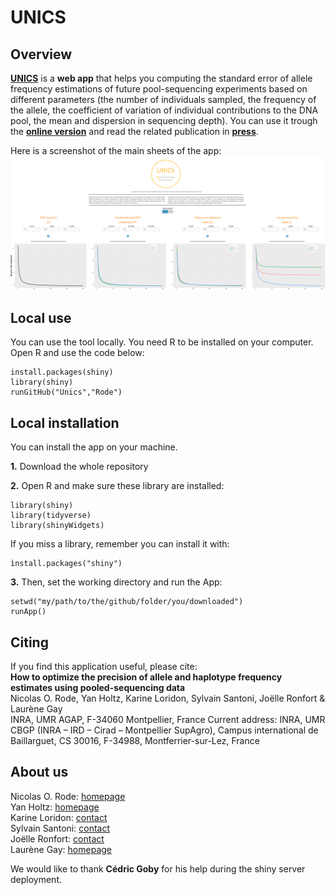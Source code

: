    UNICS
===================


Overview
--------
[**UNICS**](http://www.agap-sunshine.inra.fr/unics/) is a **web app** that helps you computing the standard error of allele frequency estimations of future pool-sequencing experiments based on different parameters (the number of individuals sampled, the frequency of the allele, the coefficient of variation of individual contributions to the DNA pool, the mean and dispersion in sequencing depth).
You can use it trough the [**online version**](http://www.agap-sunshine.inra.fr/unics/) and read the related publication in [**press**](www.r-graph-gallery.com).  
    
Here is a screenshot of the main sheets of the app:
![fig1](www/screenshot.png)



Local use
--------
You can use the tool locally.
You need R to be installed on your computer.
Open R and use the code below:
```
install.packages(shiny)
library(shiny)
runGitHub("Unics","Rode")
```

Local installation
--------
You can install the app on your machine.

**1.** Download the whole repository

**2.** Open R and make sure these library are installed:
```
library(shiny)
library(tidyverse)
library(shinyWidgets)
```

If you miss a library, remember you can install it with:
```
ìnstall.packages("shiny")
```

**3.**
Then, set the working directory and run the App:
```
setwd("my/path/to/the/github/folder/you/downloaded")
runApp()
```


Citing 
--------
If you find this application useful, please cite:  
**How to optimize the precision of allele and haplotype frequency estimates using pooled-sequencing data**    
Nicolas O. Rode, Yan Holtz, Karine Loridon, Sylvain Santoni, Joëlle Ronfort & Laurène Gay  
INRA, UMR AGAP, F-34060 Montpellier, France
Current address: INRA, UMR CBGP (INRA – IRD – Cirad – Montpellier SupAgro), Campus international de Baillarguet, CS 30016, F-34988, Montferrier-sur-Lez, France


About us
--------

Nicolas O. Rode: [homepage](https://sites.google.com/site/nicolasorode/)   
Yan Holtz: [homepage](https://holtzyan.wordpress.com/)  
Karine Loridon: [contact](http://umr-agap.cirad.fr/equipes-scientifiques/genomique-evolutive-et-gestion-des-populations/liste-des-agents)  
Sylvain Santoni: [contact](http://umr-agap.cirad.fr/equipes-scientifiques/genomique-evolutive-et-gestion-des-populations/liste-des-agents)  
Joëlle Ronfort: [contact](http://www1.montpellier.inra.fr/BRC-MTR/mauguio/mauguio.php?page=menu42)  
Laurène Gay: [homepage](https://www.sites.google.com/site/evolutionarybiologylaurenegay/)  
  
We would like to thank **Cédric Goby** for his help during the shiny server deployment.





